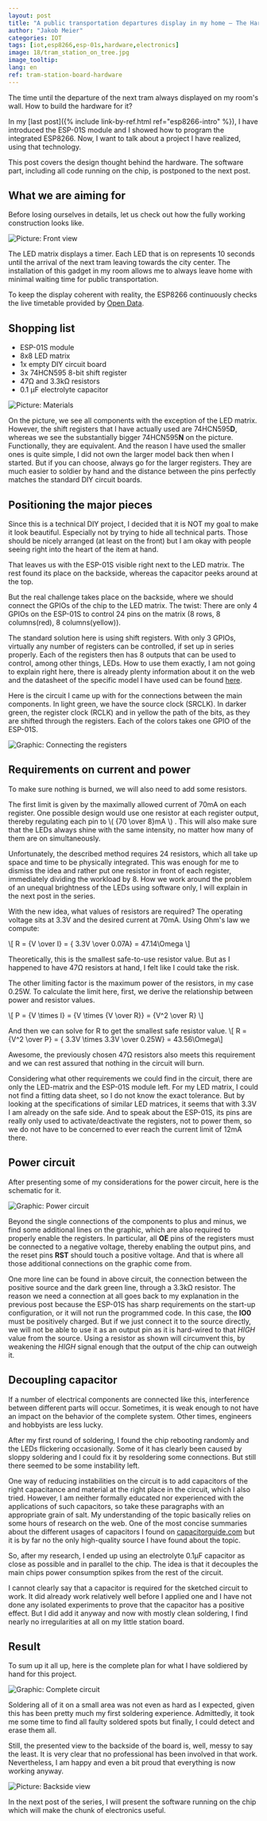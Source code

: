 ```yaml
---
layout: post
title: "A public transportation departures display in my home – The Hardware"
author: "Jakob Meier"
categories: IOT
tags: [iot,esp8266,esp-01s,hardware,electronics]
image: 18/tram_station_on_tree.jpg
image_tooltip: 
lang: en
ref: tram-station-board-hardware
---
```


<p class="intro">The time until the departure of the next tram always displayed on my room's wall. How to build the hardware for it?</p>

In my [last post]({% include link-by-ref.html ref="esp8266-intro" %}), I have introduced the ESP-01S module and I showed how to program the integrated ESP8266. Now, I want to talk about a project I have realized, using that technology.

This post covers the design thought behind the hardware. The software part, including all code running on the chip, is postponed to the next post.

## What we are aiming for

Before losing ourselves in details, let us check out how the fully working construction looks like.

![Picture: Front view](/assets/img/18/station_board_on.jpg)

The LED matrix displays a timer. Each LED that is on represents 10 seconds until the arrival of the next tram leaving towards the city center. The installation of this gadget in my room allows me to always leave home with minimal waiting time for public transportation.

To keep the display coherent with reality, the ESP8266 continuously checks the live timetable provided by [Open Data](https://transport.opendata.ch/).

## Shopping list
 - ESP-01S module
 - 8x8 LED matrix
 - 1x empty DIY circuit board
 - 3x 74HCN595 8-bit shift register
 - 47Ω and 3.3kΩ resistors
 - 0.1 μF electrolyte capacitor
 
![Picture: Materials](/assets/img/18/tram_station_components.jpg)

On the picture, we see all components with the exception of the LED matrix. However, the shift registers that I have actually used are 74HCN595**D**, whereas we see the substantially bigger 74HCN595**N** on the picture. Functionally, they are equivalent. And the reason I have used the smaller ones is quite simple, I did not own the larger model back then when I started. But if you can choose, always go for the larger registers. They are much easier to soldier by hand and the distance between the pins perfectly matches the standard DIY circuit boards.

## Positioning the major pieces

Since this is a technical DIY project, I decided that it is NOT my goal to make it look beautiful. Especially not by trying to hide all technical parts. Those should be nicely arranged (at least on the front) but I am okay with people seeing right into the heart of the item at hand.

That leaves us with the ESP-01S visible right next to the LED matrix. The rest found its place on the backside, whereas the capacitor peeks around at the top.

But the real challenge takes place on the backside, where we should connect the GPIOs of the chip to the LED matrix. The twist: There are only 4 GPIOs on the ESP-01S to control 24 pins on the matrix (8 rows, 8 columns(red), 8 columns(yellow)). 

The standard solution here is using shift registers. With only 3 GPIOs, virtually any number of registers can be controlled, if set up in series properly. Each of the registers then has 8 outputs that can be used to control, among other things, LEDs. How to use them exactly, I am not going to explain right here, there is already plenty information about it on the web and the datasheet of the specific model I have used can be found [here](https://www.sparkfun.com/datasheets/IC/SN74HC595.pdf).

Here is the circuit I came up with for the connections between the main components. In light green, we have the source clock (SRCLK). In darker green, the register clock (RCLK) and in yellow the path of the bits, as they are shifted through the registers. Each of the colors takes one GPIO of the ESP-01S. 

![Graphic: Connecting the registers](/assets/img/18/station_board_logic.png)

## Requirements on current and power

To make sure nothing is burned, we will also need to add some resistors.

The first limit is given by the maximally allowed current of 70mA on each register. One possible design would use one resistor at each register output, thereby regulating each pin to \\( {70 \over 8}mA \\) . This will also make sure that the LEDs always shine with the same intensity, no matter how many of them are on simultaneously. 

Unfortunately, the described method requires 24 resistors, which all take up space and time to be physically integrated. This was enough for me to dismiss the idea and rather put one resistor in front of each register, immediately dividing the workload by 8. How we work around the problem of an unequal brightness of the LEDs using software only, I will explain in the next post in the series.

With the new idea, what values of resistors are required? The operating voltage sits at 3.3V and the desired current at 70mA. Using Ohm's law we compute:

\\[ R = {V \over I} = { 3.3V \over 0.07A} = 47.14\Omega \\]

Theoretically, this is the smallest safe-to-use resistor value. But as I happened to have 47Ω resistors at hand, I felt like I could take the risk.

The other limiting factor is the maximum power of the resistors, in my case 0.25W. To calculate the limit here, first, we derive the relationship between power and resistor values.

\\[ P = {V \times I} = {V \times {V \over R}} = {V^2 \over R} \\]

And then we can solve for R to get the smallest safe resistor value.
\\[ R = {V^2 \over P} = { 3.3V \times 3.3V \over 0.25W} = 43.56\Omega\\]

Awesome, the previously chosen 47Ω resistors also meets this requirement and we can rest assured that nothing in the circuit will burn.

Considering what other requirements we could find in the circuit, there are only the LED-matrix and the ESP-01S module left. For my LED matrix, I could not find a fitting data sheet, so I do not know the exact tolerance. But by looking at the specifications of similar LED matrices, it seems that with 3.3V I am already on the safe side. And to speak about the ESP-01S, its pins are really only used to activate/deactivate the registers, not to power them, so we do not have to be concerned to ever reach the current limit of 12mA there.

## Power circuit

After presenting some of my considerations for the power circuit, here is the schematic for it.

![Graphic: Power circuit](/assets/img/18/station_board_power.png)

Beyond the single connections of the components to plus and minus, we find some additional lines on the graphic, which are also required to properly enable the registers. In particular, all **OE** pins of the registers must be connected to a negative voltage, thereby enabling the output pins, and the reset pins **RST** should touch a positive voltage. And that is where all those additional connections on the graphic come from.

One more line can be found in above circuit, the connection between the positive source and the dark green line, through a 3.3kΩ resistor. The reason we need a connection at all goes back to my explanation in the previous post because the ESP-01S has sharp requirements on the start-up configuration, or it will not run the programmed code. In this case, the **IO0** must be positively charged. But if we just connect it to the source directly, we will not be able to use it as an output pin as it is hard-wired to that *HIGH* value from the source. Using a resistor as shown will circumvent this, by weakening the *HIGH* signal enough that the output of the chip can outweigh it.

## Decoupling capacitor

If a number of electrical components are connected like this, interference between different parts will occur. Sometimes, it is weak enough to not have an impact on the behavior of the complete system. Other times, engineers and hobbyists are less lucky. 

After my first round of soldering, I found the chip rebooting randomly and the LEDs flickering occasionally. Some of it has clearly been caused by sloppy soldering and I could fix it by resoldering some connections. But still there seemed to be some instability left.

One way of reducing instabilities on the circuit is to add capacitors of the right capacitance and material at the right place in the circuit, which I also tried. However, I am neither formally educated nor experienced with the applications of such capacitors, so take these paragraphs with an appropriate grain of salt. My understanding of the topic basically relies on some hours of research on the web. One of the most concise summaries about the different usages of capacitors I found on [capacitorguide.com](http://www.capacitorguide.com/coupling-and-decoupling/) but it is by far no the only high-quality source I have found about the topic.

So, after my research, I ended up using an electrolyte 0.1μF capacitor as close as possible and in parallel to the chip. The idea is that it decouples the main chips power consumption spikes from the rest of the circuit.

I cannot clearly say that a capacitor is required for the sketched circuit to work. It did already work relatively well before I applied one and I have not done any isolated experiments to prove that the capacitor has a positive effect. But I did add it anyway and now with mostly clean soldering, I find nearly no irregularities at all on my little station board.

## Result

To sum up it all up, here is the complete plan for what I have soldiered by hand for this project.

![Graphic: Complete circuit](/assets/img/18/station_board_complete.png)

Soldering all of it on a small area was not even as hard as I expected, given this has been pretty much my first soldering experience. Admittedly, it took me some time to find all faulty soldered spots but finally, I could detect and erase them all.

Still, the presented view to the backside of the board is, well, messy to say the least. It is very clear that no professional has been involved in that work. Nevertheless, I am happy and even a bit proud that everything is now working anyway.

![Picture: Backside view](/assets/img/18/station_board_backside.jpg)

In the next post of the series, I will present the software running on the chip which will make the chunk of electronics useful.
 

